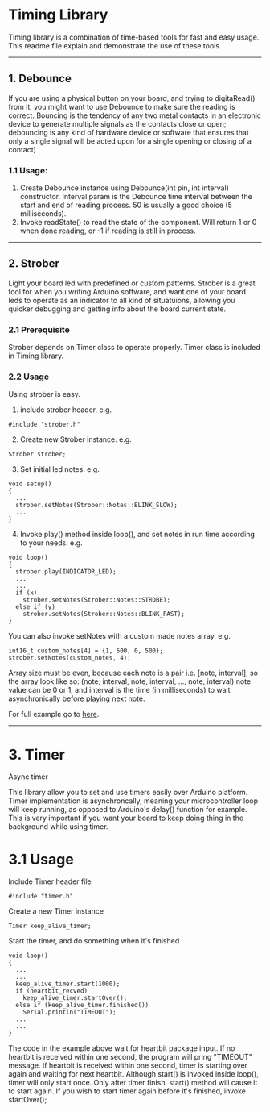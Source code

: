 # Timing Library
Timing library is a combination of time-based tools for fast and easy usage.
This readme file explain and demonstrate the use of these tools

----------------------------------------------------------------------
## 1. Debounce 
If you are using a physical button on your board, and trying to digitaRead() from it, you might want to use Debounce to make sure the reading is correct. Bouncing is the tendency of any two metal contacts in an electronic device to generate multiple signals as the contacts close or open; debouncing is any kind of hardware device or software that ensures that only a single signal will be acted upon for a single opening or closing of a contact) 

### 1.1 Usage:
1. Create Debounce instance using Debounce(int pin, int interval) constructor. Interval param is the Debounce time interval between the start and end of reading process. 50 is usually a good choice (5 milliseconds).
2. Invoke readState() to read the state of the component. Will return 1 or 0 when done reading, or -1 if reading is still in process.
----------------------------------------------------------------------

## 2. Strober
Light your board led with predefined or custom patterns. Strober is a great tool for when you writing Arduino software, and want one of your board leds to operate as an indicator to all kind of situatuions, allowing you quicker debugging and getting info about the board current state.

### 2.1 Prerequisite
Strober depends on Timer class to operate properly. Timer class is included in Timing library.

### 2.2 Usage
Using strober is easy. 
1. include strober header. e.g.
```
#include "strober.h"
```

2. Create new Strober instance. e.g.
```
Strober strober;
```

3. Set initial led notes. e.g.
```
void setup()
{
  ...
  strober.setNotes(Strober::Notes::BLINK_SLOW);
  ...
}
```

4. Invoke play() method inside loop(), and set notes in run time according to your needs. e.g.
```
void loop()
{
  strober.play(INDICATOR_LED);
  ...
  ...
  if (x)
    strober.setNotes(Strober::Notes::STROBE);
  else if (y)
    strober.setNotes(Strober::Notes::BLINK_FAST);
}
```

You can also invoke setNotes with a custom made notes array. e.g.
```
int16_t custom_notes[4] = {1, 500, 0, 500};
strober.setNotes(custom_notes, 4);
```
Array size must be even, because each note is a pair i.e. [note, interval], so the array look like so:
(note, interval, note, interval, ..., note, interval)
note value can be 0 or 1, and interval is the time (in milliseconds) to wait asynchronically before playing next note.

For full example go to [here](https://github.com/elhayr1/timing/blob/master/examples/emergency_monitor/emergency_monitor.ino).

----------------------------------------------------------------------

# 3. Timer
Async timer

This library allow you to set and use timers easily over Arduino platform. Timer implementation is asynchroncally, meaning your microcontroller loop will keep running, as opposed to Arduino's delay() function for example. This is very important if you want your board to keep doing thing in the background while using timer.

# 3.1 Usage
Include Timer header file
```
#include "timer.h"
```

Create a new Timer instance
```
Timer keep_alive_timer;
```

Start the timer, and do something when it's finished

```
void loop()
{
  ...
  ...
  keep_alive_timer.start(1000);
  if (heartbit_recved)
    keep_alive_timer.startOver();
  else if (keep_alive_timer.finished())
    Serial.println("TIMEOUT");
  ...
  ...
}
```
The code in the example above wait for heartbit package input. If no heartbit is received within one second, the program will pring "TIMEOUT" message. If heartbit is received within one second, timer is starting over again and waiting for next heartbit.
Although start() is invoked inside loop(), timer will only start once. Only after timer finish, start() method will cause it to start again. If you wish to start timer again before it's finished, invoke startOver();
